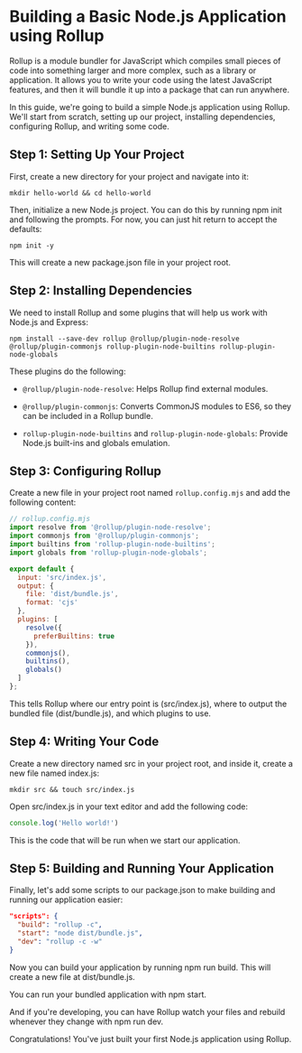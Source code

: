 # Building a Basic Node.js Application using Rollup

Rollup is a module bundler for JavaScript which compiles small pieces of code into something larger and more complex, such as a library or application. It allows you to write your code using the latest JavaScript features, and then it will bundle it up into a package that can run anywhere.

In this guide, we're going to build a simple Node.js application using Rollup. We'll start from scratch, setting up our project, installing dependencies, configuring Rollup, and writing some code. 

## Step 1: Setting Up Your Project

First, create a new directory for your project and navigate into it:

```shell
mkdir hello-world && cd hello-world
```

Then, initialize a new Node.js project. You can do this by running npm init and following the prompts. For now, you can just hit return to accept the defaults:

```shell
npm init -y
```
 
This will create a new package.json file in your project root. 

## Step 2: Installing Dependencies

We need to install Rollup and some plugins that will help us work with Node.js and Express:

```shell
npm install --save-dev rollup @rollup/plugin-node-resolve @rollup/plugin-commonjs rollup-plugin-node-builtins rollup-plugin-node-globals
``` 

These plugins do the following:


- `@rollup/plugin-node-resolve`: Helps Rollup find external modules.

- `@rollup/plugin-commonjs`: Converts CommonJS modules to ES6, so they can be included in a Rollup bundle.

- `rollup-plugin-node-builtins` and `rollup-plugin-node-globals`: Provide Node.js built-ins and globals emulation.

## Step 3: Configuring Rollup

Create a new file in your project root named `rollup.config.mjs` and add the following content:

```js
// rollup.config.mjs
import resolve from '@rollup/plugin-node-resolve';
import commonjs from '@rollup/plugin-commonjs';
import builtins from 'rollup-plugin-node-builtins';
import globals from 'rollup-plugin-node-globals';

export default {
  input: 'src/index.js',
  output: {
    file: 'dist/bundle.js',
    format: 'cjs'
  },
  plugins: [
    resolve({
      preferBuiltins: true
    }),
    commonjs(),
    builtins(),
    globals()
  ]
};
```

This tells Rollup where our entry point is (src/index.js), where to output the bundled file (dist/bundle.js), and which plugins to use.

## Step 4: Writing Your Code

Create a new directory named src in your project root, and inside it, create a new file named index.js:

```shell
mkdir src && touch src/index.js
```

Open src/index.js in your text editor and add the following code:

```js
console.log('Hello world!')
```

This is the code that will be run when we start our application.

## Step 5: Building and Running Your Application

Finally, let's add some scripts to our package.json to make building and running our application easier:

```json
"scripts": {
  "build": "rollup -c",
  "start": "node dist/bundle.js",
  "dev": "rollup -c -w"
}
```

Now you can build your application by running npm run build. This will create a new file at dist/bundle.js.

You can run your bundled application with npm start.

And if you're developing, you can have Rollup watch your files and rebuild whenever they change with npm run dev.

Congratulations! You've just built your first Node.js application using Rollup.